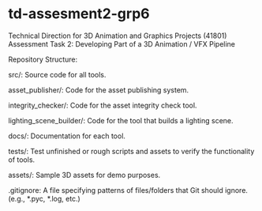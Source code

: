 # td-assesment2-grp6
Technical Direction for 3D Animation and Graphics Projects (41801) Assessment Task 2: Developing Part of a 3D Animation / VFX Pipeline

Repository Structure:

  src/: Source code for all tools.
  
  asset_publisher/: Code for the asset publishing system.
    
  integrity_checker/: Code for the asset integrity check tool.
    
  lighting_scene_builder/: Code for the tool that builds a lighting scene.
    
  docs/: Documentation for each tool.
  
  tests/: Test unfinished or rough scripts and assets to verify the functionality of tools.
  
  assets/: Sample 3D assets for demo purposes.
  
  .gitignore: A file specifying patterns of files/folders that Git should ignore. (e.g., *.pyc, *.log, etc.)
